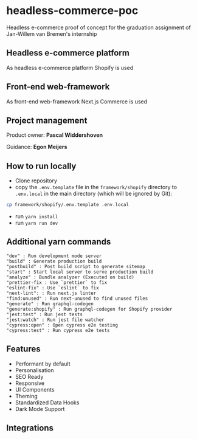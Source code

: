 # headless-commerce-poc

Headless e-commerce proof of concept for the graduation assignment of Jan-Willem van Bremen's internship

## Headless e-commerce platform

As headless e-commerce platform Shopify is used

## Front-end web-framework

As front-end web-framework Next.js Commerce is used

## Project management

Product owner: **Pascal Widdershoven**

Guidance: **Egon Meijers**

## How to run locally

- Clone repository
- copy the `.env.template` file in the `framework/shopify` directory to `.env.local` in the main directory (which will be ignored by Git):

```bash
cp framework/shopify/.env.template .env.local
```

- run `yarn install`
- run `yarn run dev`

## Additional yarn commands

    "dev" : Run development mode server
    "build" : Generate production build
    "postbuild" : Post build script to generate sitemap
    "start" : Start local server to serve production build
    "analyze" : Bundle analyzer (Executed on build)
    "prettier-fix : Use `prettier` to fix
    "eslint-fix" : Use `eslint` to fix
    "next-lint": : Run next.js linter
    "find:unused" : Run next-unused to find unused files
    "generate" : Run graphql-codegen
    "generate:shopify" : Run graphql-codegen for Shopify provider
    "jest:test" : Run jest tests
    "jest:watch" : Run jest file watcher
    "cypress:open" : Open cypress e2e testing
    "cypress:test" : Run cypress e2e tests

## Features

- Performant by default
- Personalisation
- SEO Ready
- Responsive
- UI Components
- Theming
- Standardized Data Hooks
- Dark Mode Support

## Integrations
